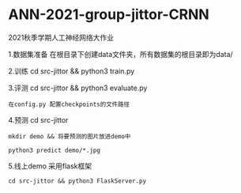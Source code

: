 # ANN-2021-group-jittor-CRNN
2021秋季学期人工神经网络大作业

1.数据集准备
    在根目录下创建data文件夹，所有数据集的根目录即为data/

2.训练
    cd src-jittor && python3 train.py

3.评测
    cd src-jittor && python3 evaluate.py

    在config.py 配置checkpoints的文件路径

4.预测
    cd src-jittor

    mkdir demo && 将要预测的图片放进demo中

    python3 predict demo/*.jpg

5.线上demo
    采用flask框架
    
    cd src-jittor && python3 FlaskServer.py
